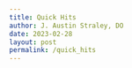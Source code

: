 ```yaml
---
title: Quick Hits
author: J. Austin Straley, DO
date: 2023-02-28
layout: post
permalink: /quick_hits
---
```

